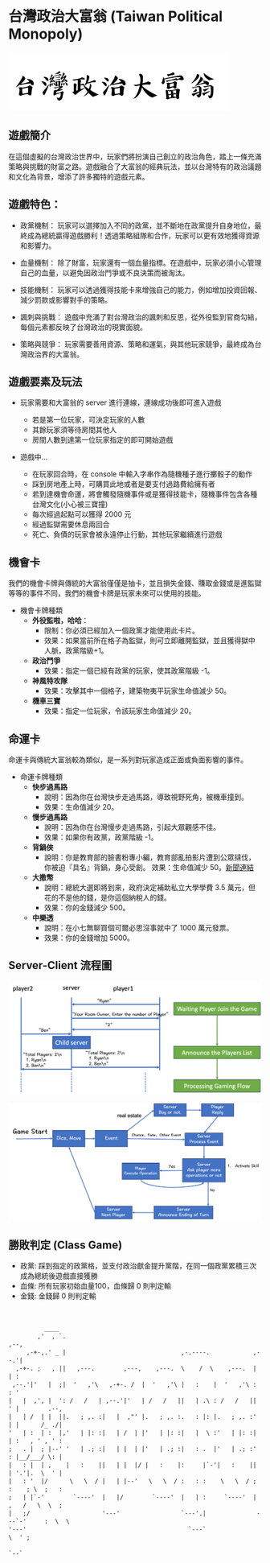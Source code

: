 # 台灣政治大富翁 (Taiwan Political Monopoly)
![Alt text](Title.png)
## 遊戲簡介
在這個虛擬的台灣政治世界中，玩家們將扮演自己創立的政治角色，踏上一條充滿策略與挑戰的財富之路。遊戲融合了大富翁的經典玩法，並以台灣特有的政治議題和文化為背景，增添了許多獨特的遊戲元素。



## 遊戲特色：

- 政黨機制： 玩家可以選擇加入不同的政黨，並不斷地在政黨提升自身地位，最終成為總統贏得遊戲勝利！透過策略組隊和合作，玩家可以更有效地獲得資源和影響力。

- 血量機制： 除了財富，玩家還有一個血量指標。在遊戲中，玩家必須小心管理自己的血量，以避免因政治鬥爭或不良決策而被淘汰。

- 技能機制： 玩家可以透過獲得技能卡來增強自己的能力，例如增加投資回報、減少罰款或影響對手的策略。

- 諷刺與挑戰： 遊戲中充滿了對台灣政治的諷刺和反思，從外役監到官商勾結，每個元素都反映了台灣政治的現實面貌。

- 策略與競爭： 玩家需要善用資源、策略和運氣，與其他玩家競爭，最終成為台灣政治界的大富翁。

## 遊戲要素及玩法
- 玩家需要和大富翁的 server 進行連線，連線成功後即可進入遊戲
  - 若是第一位玩家，可決定玩家的人數
  - 其餘玩家須等待房間其他人
  - 房間人數到達第一位玩家指定的即可開始遊戲

- 遊戲中...
  - 在玩家回合時，在 console 中輸入字串作為隨機種子進行擲骰子的動作
  - 踩到房地產上時，可購買此地或者是要支付過路費給擁有者
  - 若到達機會命運，將會觸發隨機事件或是獲得技能卡，隨機事件包含各種台灣文化(小心被三寶撞)
  - 每次經過起點可以獲得 2000 元
  - 經過監獄需要休息兩回合
  - 死亡、負債的玩家會被永遠停止行動，其他玩家繼續進行遊戲

## 機會卡
我們的機會卡牌與傳統的大富翁僅僅是抽卡，並且損失金錢、賺取金錢或是進監獄等等的事件不同，我們的機會卡牌是玩家未來可以使用的技能。
- 機會卡牌種類
  - **外役監啦，哈哈**：
    - 限制：你必須已經加入一個政黨才能使用此卡片。
    - 效果：如果當前所在格子為監獄，則可立即離開監獄，並且獲得獄中人脈，政黨階級+1。
  - **政治鬥爭**
    - 效果：指定一個已經有政黨的玩家，使其政黨階級 -1。
  - **神風特攻隊**
    - 效果：攻擊其中一個格子，建築物夷平玩家生命值減少 50。
  - **機車三寶**
    - 效果：指定一位玩家，令該玩家生命值減少 20。

## 命運卡
命運卡與傳統大富翁較為類似，是一系列對玩家造成正面或負面影響的事件。
- 命運卡牌種類
  - **快步過馬路**
    - 說明：因為你在台灣快步走過馬路，導致視野死角，被機車撞到。
    - 效果：生命值減少 20。
  - **慢步過馬路**
    - 說明：因為你在台灣慢步走過馬路，引起大眾觀感不佳。
    - 效果：如果你有政黨，政黨階級 -1。
  - **背鍋俠**
    - 說明：你是教育部的臉書粉專小編，教育部亂拍影片遭到公眾撻伐，你被迫『具名』背鍋，身心受創。
    效果：生命值減少 50。[新聞連結](https://fongnews.net/political/83116/)
  - **大撒幣**
    - 說明：總統大選即將到來，政府決定補助私立大學學費 3.5 萬元，但花的不是他的錢，是你這個納稅人的錢。
    - 效果：你的金錢減少 500。
  - **中樂透**
    - 說明：在小七無聊買個可爾必思沒事就中了 1000 萬元發票。
    - 效果：你的金錢增加 5000。

## Server-Client 流程圖
![Alt text](flowChart_1.png)

![Alt text](flowChart_2.png)

## 勝敗判定 (Class Game)
- 政黨: 踩到指定的政黨格，並支付政治獻金提升黨階，在同一個政黨累積三次成為總統後遊戲直接獲勝
- 血條: 所有玩家初始血量100，血條歸 0 則判定輸
- 金錢: 金錢歸 0 則判定輸

```

                                                                                        
          ____                                                                          
        ,'  , `.                                                      ,--,              
     ,-+-,.' _ |                                ,-.----.            ,--.'|              
  ,-+-. ;   , ||   ,---.        ,---,    ,---.  \    /  \    ,---.  |  | :              
 ,--.'|'   |  ;|  '   ,'\   ,-+-. /  |  '   ,'\ |   :    |  '   ,'\ :  : '              
|   |  ,', |  ': /   /   | ,--.'|'   | /   /   ||   | .\ : /   /   ||  ' |        .--,  
|   | /  | |  ||.   ; ,. :|   |  ,"' |.   ; ,. :.   : |: |.   ; ,. :'  | |      /_ ./|  
'   | :  | :  |,'   | |: :|   | /  | |'   | |: :|   |  \ :'   | |: :|  | :   , ' , ' :  
;   . |  ; |--' '   | .; :|   | |  | |'   | .; :|   : .  |'   | .; :'  : |__/___/ \: |  
|   : |  | ,    |   :    ||   | |  |/ |   :    |:     |`-'|   :    ||  | '.'|.  \  ' |  
|   : '  |/      \   \  / |   | |--'   \   \  / :   : :    \   \  / ;  :    ; \  ;   :  
;   | |`-'        `----'  |   |/        `----'  |   | :     `----'  |  ,   /   \  \  ;  
|   ;/                    '---'                 `---'.|              ---`-'     :  \  \ 
'---'                                             `---`                          \  ' ; 
                                                                                  `--`  

```
